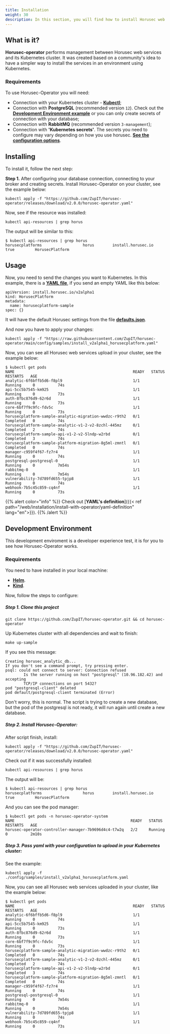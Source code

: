 ```yaml
---
title: Installation
weight: 30
description: In this section, you will find how to install Horusec web application in your environment using Operator.
---
```


## **What is it?**

**Horusec-operator** performs management between Horusec web services and its Kubernetes cluster. It was created based on a community's idea to have a simpler way to install the services in an environment using Kubernetes. 


### **Requirements**
To use Horusec-Operator you will need: 
* Connection with your Kubernetes cluster - [**Kubectl**](https://kubernetes.io/docs/tasks/tools/#kubectl);
* Connection with  **PostgreSQL** (recommended version ```12```). Check out the [**Development Environment example**](https://github.com/ZupIT/horusec-operator#development-environment) or you can only create secrets of connection with your database;
* Connection with **RabbitMQ** (recommended version ```3-management```);
* Connection with **'Kubernetes secrets'**. The secrets you need to configure may vary depending on how you use horusec. [**See the configuration options**](https://horusec.io/site/#resources).


## **Installing**
To install it, follow the next step:  
 
**Step 1.** After configuring your database connection, connecting to your broker and creating secrets. Install Horusec-Operator on your cluster, see the example below: 

```
kubectl apply -f "https://github.com/ZupIT/horusec-operator/releases/download/v2.0.0/horusec-operator.yaml"
```

Now, see if the resource was installed: 

```
kubectl api-resources | grep horus
```

The output will be similar to this:

```
$ kubectl api-resources | grep horus                                                           
horusecplatforms                  horus        install.horusec.io             true         HorusecPlatform
```


## **Usage**

Now, you need to send the changes you want to Kubernetes. In this example, there is a [**YAML file**](https://github.com/ZupIT/horusec-operator/blob/main/config/samples/install_v2alpha1_horusecplatform.yaml), if you send an empty YAML like this below:

```
apiVersion: install.horusec.io/v2alpha1
kind: HorusecPlatform
metadata:
  name: horusecplatform-sample
spec: {}
```
It will have the default Horusec settings from the file [**defaults.json**](https://github.com/ZupIT/horusec-operator/blob/main/defaults.json).

And now you have to apply your changes:

```
kubectl apply -f "https://raw.githubusercontent.com/ZupIT/horusec-operator/main/config/samples/install_v2alpha1_horusecplatform.yaml"
```
Now, you can see all Horusec web services upload in your cluster, see the example below: 

```
$ kubectl get pods
NAME                                                    READY   STATUS      RESTARTS   AGE
analytic-6f6bffb5d6-f8pl9                               1/1     Running     0          74s
api-5cc5b7545-km925                                     1/1     Running     0          73s
auth-8fbc876d9-62r6d                                    1/1     Running     0          73s
core-6bf7f9c9fc-fdv5c                                   1/1     Running     0          73s
horusecplatform-sample-analytic-migration-wwdzc-r9th2   0/1     Completed   0          74s
horusecplatform-sample-analytic-v1-2-v2-8zchl-445mz     0/1     Completed   2          74s
horusecplatform-sample-api-v1-2-v2-5lndp-w2rbd          0/1     Completed   3          74s
horusecplatform-sample-platform-migration-8g5ml-zmntl   0/1     Completed   0          74s
manager-c959f4f67-fz7r4                                 1/1     Running     0          74s
postgresql-postgresql-0                                 1/1     Running     0          7m54s
rabbitmq-0                                              1/1     Running     0          7m54s
vulnerability-7d789fd655-tpjp8                          1/1     Running     0          74s
webhook-7b5c45c859-cq4nf                                1/1     Running     0          73s
```

{{% alert color="info" %}}
Check out [**YAML's definition**]({{< ref path="/web/installation/install-with-operator/yaml-definition" lang="en">}}). 
{{% /alert %}}

## **Development Environment**

This development enviroment is a developer experience test, it is for you to see how Horusec-Operator works.


### **Requirements** 
You need to have installed in your local machine:
- [**Helm**](https://helm.sh/docs/intro/install/#from-script).
- [**Kind**](https://kind.sigs.k8s.io/docs/user/quick-start/#installation).  


Now, follow the steps to configure: 


##### **Step 1. Clone this project**

```
git clone https://github.com/ZupIT/horusec-operator.git && cd horusec-operator
```

Up Kubernetes cluster with all dependencies and wait to finish:
```
make up-sample
```
If you see this message:
```
Creating horusec_analytic_db...
If you don't see a command prompt, try pressing enter.
psql: could not connect to server: Connection refused
        Is the server running on host "postgresql" (10.96.182.42) and accepting
        TCP/IP connections on port 5432?
pod "postgresql-client" deleted
pod default/postgresql-client terminated (Error)
```
Don't worry, this is normal. The script is trying to create a new database, but the pod of the postgresql is not ready, it will run again until create a new database.

##### **Step 2. Install Horusec-Operator:**

After script finish, install: 

```
kubectl apply -f "https://github.com/ZupIT/horusec-operator/releases/download/v2.0.0/horusec-operator.yaml"
```
Check out if it was successfully installed: 
```
kubectl api-resources | grep horus

```
The output will be: 

```
$ kubectl api-resources | grep horus                                                           
horusecplatforms                  horus        install.horusec.io             true         HorusecPlatform

```

And you can see the pod manager: 
```
$ kubectl get pods -n horusec-operator-system
NAME                                                   READY   STATUS              RESTARTS   AGE
horusec-operator-controller-manager-7b9696d4c4-t7w2q   2/2     Running             0          2m10s

```
##### **Step 3. Pass yaml with your configuration to upload in your Kubernetes cluster:**

See the example: 
```
kubectl apply -f ./config/samples/install_v2alpha1_horusecplatform.yaml

```
Now, you can see all Horusec web services uploaded in your cluster, like the example below:

```
$ kubectl get pods
NAME                                                    READY   STATUS      RESTARTS   AGE
analytic-6f6bffb5d6-f8pl9                               1/1     Running     0          74s
api-5cc5b7545-km925                                     1/1     Running     0          73s
auth-8fbc876d9-62r6d                                    1/1     Running     0          73s
core-6bf7f9c9fc-fdv5c                                   1/1     Running     0          73s
horusecplatform-sample-analytic-migration-wwdzc-r9th2   0/1     Completed   0          74s
horusecplatform-sample-analytic-v1-2-v2-8zchl-445mz     0/1     Completed   2          74s
horusecplatform-sample-api-v1-2-v2-5lndp-w2rbd          0/1     Completed   3          74s
horusecplatform-sample-platform-migration-8g5ml-zmntl   0/1     Completed   0          74s
manager-c959f4f67-fz7r4                                 1/1     Running     0          74s
postgresql-postgresql-0                                 1/1     Running     0          7m54s
rabbitmq-0                                              1/1     Running     0          7m54s
vulnerability-7d789fd655-tpjp8                          1/1     Running     0          74s
webhook-7b5c45c859-cq4nf                                1/1     Running     0          73s

```